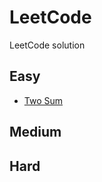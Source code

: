 # LeetCode
LeetCode solution 

## Easy
- [Two Sum](https://github.com/cyber-prog0x/LeetCode/blob/master/1.Two_Sum/main.cpp)

## Medium

## Hard